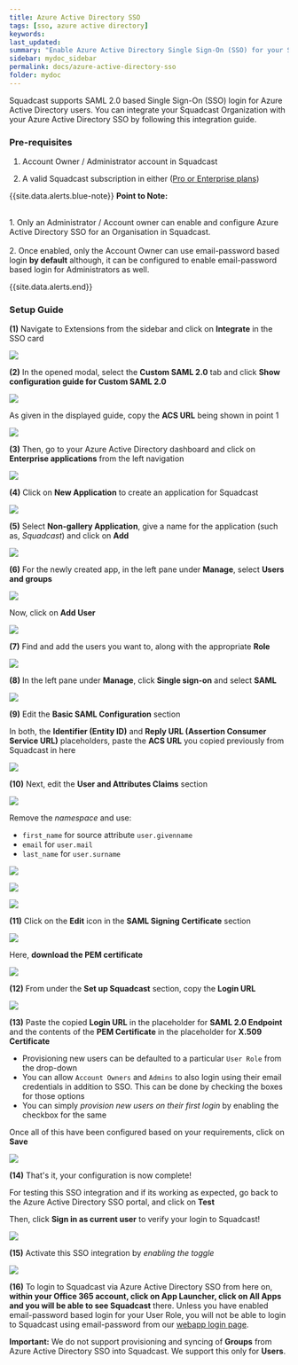 ```yaml
---
title: Azure Active Directory SSO
tags: [sso, azure active directory]
keywords:
last_updated:
summary: "Enable Azure Active Directory Single Sign-On (SSO) for your Squadcast Organisation"
sidebar: mydoc_sidebar
permalink: docs/azure-active-directory-sso
folder: mydoc
---
```


Squadcast supports SAML 2.0 based Single Sign-On (SSO) login for Azure Active Directory users. You can integrate your Squadcast Organization with your Azure Active Directory SSO by following this integration guide.

### Pre-requisites

1. Account Owner / Administrator account in Squadcast

2. A valid Squadcast subscription in either ([Pro or Enterprise plans](https://www.squadcast.com/pricing))

{{site.data.alerts.blue-note}}
<b>Point to Note: </b>
<br/><br/><p>1. Only an Administrator / Account owner can enable and configure Azure Active Directory SSO for an Organisation in Squadcast.<br/><br/> 2. Once enabled, only the Account Owner can use email-password based login <b>by default</b> although, it can be configured to enable email-password based login for Administrators as well.</p>
{{site.data.alerts.end}}

### Setup Guide

**(1)** Navigate to Extensions from the sidebar and click on **Integrate** in the SSO card

![](images/azure_squadcast_1.png)

**(2)** In the opened modal, select the **Custom SAML 2.0** tab and click **Show configuration guide for Custom SAML 2.0**

![](images/azure_squadcast_2.png)

As given in the displayed guide, copy the **ACS URL** being shown in point 1

![](images/saml_3.png)

**(3)** Then, go to your Azure Active Directory dashboard and click on **Enterprise applications** from the left navigation

![](images/azure_squadcast_4.png)

**(4)** Click on **New Application** to create an application for Squadcast

![](images/azure_squadcast_5.png)

**(5)** Select **Non-gallery Application**, give a name for the application (such as, _Squadcast_) and click on **Add**

![](images/azure_squadcast_6.png)

**(6)** For the newly created app, in the left pane under **Manage**, select **Users and groups**

![](images/azure_squadcast_7.png)

Now, click on **Add User**

![](images/azure_squadcast_8.png)

**(7)** Find and add the users you want to, along with the appropriate **Role**

![](images/azure_squadcast_9.png)

**(8)** In the left pane under **Manage**, click **Single sign-on** and select **SAML**

![](images/azure_squadcast_10.png)

**(9)** Edit the **Basic SAML Configuration** section

In both, the **Identifier (Entity ID)** and **Reply URL (Assertion Consumer Service URL)** placeholders, paste the **ACS URL** you copied previously from Squadcast in here

![](images/azure_squadcast_11.png)

**(10)** Next, edit the **User and Attributes Claims** section

![](images/azure_squadcast_12.png)

Remove the _namespace_ and use:
- `first_name` for source attribute `user.givenname`
- `email` for `user.mail`
- `last_name` for `user.surname`

![](images/azure_squadcast_13.png)

![](images/azure_squadcast_14.png)

![](images/azure_squadcast_15.png)

**(11)** Click on the **Edit** icon in the **SAML Signing Certificate** section

![](images/azure_squadcast_20.png)

Here, **download the PEM certificate**

![](images/azure_squadcast_16.png)

**(12)** From under the **Set up Squadcast** section, copy the **Login URL**

![](images/azure_squadcast_17.png)

**(13)** Paste the copied **Login URL** in the placeholder for **SAML 2.0 Endpoint** and the contents of the **PEM Certificate** in the placeholder for **X.509 Certificate**

- Provisioning new users can be defaulted to a particular `User Role` from the drop-down
- You can allow `Account Owners` and `Admins` to also login using their email credentials in addition to SSO. This can be done by checking the boxes for those options
- You can simply _provision new users on their first login_ by enabling the checkbox for the same

Once all of this have been configured based on your requirements, click on **Save**

![](images/azure_squadcast_18.png)

**(14)** That's it, your configuration is now complete!

For testing this SSO integration and if its working as expected, go back to the Azure Active Directory SSO portal, and click on **Test** 

Then, click **Sign in as current user** to verify your login to Squadcast!

![](images/azure_squadcast_19.png)

**(15)** Activate this SSO integration by _enabling the toggle_

![](images/azure_squadcast_21.png)

**(16)** To login to Squadcast via Azure Active Directory SSO from here on, **within your Office 365 account, click on App Launcher,  click on All Apps and you will be able to see Squadcast** there. Unless you have enabled email-password based login for your User Role, you will not be able to login to Squadcast using email-password from our [webapp login page](https://app.squadcast.com).

**Important:** We do not support provisioning and syncing of **Groups** from Azure Active Directory SSO into Squadcast. We support this only for **Users**.